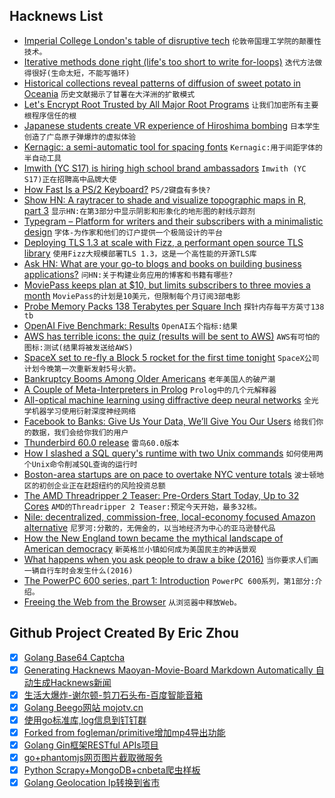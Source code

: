 ## Hacknews List


- [Imperial College London&#39;s table of disruptive tech](https://www.businessinsider.com/imperial-college-london-table-of-disruptive-tech-will-blow-your-mind-2018-7)  `伦敦帝国理工学院的颠覆性技术。`
- [Iterative methods done right (life&#39;s too short to write for-loops)](http://lostella.github.io/blog/2018/07/25/iterative-methods-done-right)  `迭代方法做得很好(生命太短，不能写循环)`
- [Historical collections reveal patterns of diffusion of sweet potato in Oceania](http://www.pnas.org/content/110/6/2205)  `历史文献揭示了甘薯在大洋洲的扩散模式`
- [Let&#39;s Encrypt Root Trusted by All Major Root Programs](https://letsencrypt.org/2018/08/06/trusted-by-all-major-root-programs.html)  `让我们加密所有主要根程序信任的根`
- [Japanese students create VR experience of Hiroshima bombing](https://www.csmonitor.com/World/Asia-Pacific/2018/0806/Japanese-students-create-VR-experience-of-Hiroshima-bombing)  `日本学生创造了广岛原子弹爆炸的虚拟体验`
- [Kernagic: a semi-automatic tool for spacing fonts](https://github.com/hodefoting/kernagic)  `Kernagic:用于间距字体的半自动工具`
- [Imwith (YC S17) is hiring high school brand ambassadors](item?id=17698926)  `Imwith (YC S17)正在招聘高中品牌大使`
- [How Fast Is a PS/2 Keyboard?](http://www.os2museum.com/wp/how-fast-is-a-ps-2-keyboard/)  `PS/2键盘有多快?`
- [Show HN: A raytracer to shade and visualize topographic maps in R, part 3](http://www.tylermw.com/3d-maps-with-rayshader/)  `显示HN:在第3部分中显示阴影和形象化的地形图的射线示踪剂`
- [Typegram – Platform for writers and their subscribers with a minimalistic design](https://github.com/recoilme/tgram)  `字体-为作家和他们的订户提供一个极简设计的平台`
- [Deploying TLS 1.3 at scale with Fizz, a performant open source TLS library](https://code.fb.com/networking-traffic/deploying-tls-1-3-at-scale-with-fizz-a-performant-open-source-tls-library/)  `使用Fizz大规模部署TLS 1.3，这是一个高性能的开源TLS库`
- [Ask HN: What are your go-to blogs and books on building business applications?](item?id=17698231)  `问HN:关于构建业务应用的博客和书籍有哪些?`
- [MoviePass keeps plan at $10, but limits subscribers to three movies a month](https://techcrunch.com/2018/08/06/moviepass-keeps-plan-at-10-but-limits-subscribers-to-three-movies-a-month/)  `MoviePass的计划是10美元，但限制每个月订阅3部电影`
- [Probe Memory Packs 138 Terabytes per Square Inch](https://spectrum.ieee.org/nanoclast/semiconductors/nanotechnology/new-approach-to-stmenabled-memory-promises-thousand-times-more-data-storage)  `探针内存每平方英寸138 tb`
- [OpenAI Five Benchmark: Results](https://blog.openai.com/openai-five-benchmark-results/)  `OpenAI五个指标:结果`
- [AWS has terrible icons: the quiz (results will be sent to AWS)](https://docs.google.com/forms/d/e/1FAIpQLSdnEEo0o2JgnIt8VOGffhkcYj-C2h9m5_NFzM0Q1AU-P8d0zA/viewform)  `AWS有可怕的图标:测试(结果将被发送给AWS)`
- [SpaceX set to re-fly a Block 5 rocket for the first time tonight](https://arstechnica.com/science/2018/08/tonight-spacex-to-reuse-its-first-block-5-variant-of-the-falcon-9/)  `SpaceX公司计划今晚第一次重新发射5号火箭。`
- [Bankruptcy Booms Among Older Americans](https://www.nytimes.com/2018/08/05/business/bankruptcy-older-americans.html)  `老年美国人的破产潮`
- [A Couple of Meta-Interpreters in Prolog](https://www.metalevel.at/acomip/)  `Prolog中的几个元解释器`
- [All-optical machine learning using diffractive deep neural networks](http://science.sciencemag.org/content/early/2018/07/25/science.aat8084)  `全光学机器学习使用衍射深度神经网络`
- [Facebook to Banks: Give Us Your Data, We’ll Give You Our Users](https://www.wsj.com/articles/facebook-to-banks-give-us-your-data-well-give-you-our-users-1533564049)  `给我们你的数据，我们会给你我们的用户`
- [Thunderbird 60.0 release](https://www.thunderbird.net/en-US/thunderbird/60.0/releasenotes/)  `雷鸟60.0版本`
- [How I slashed a SQL query&#39;s runtime with two Unix commands](https://www.spinellis.gr/blog/20180805/)  `如何使用两个Unix命令削减SQL查询的运行时`
- [Boston-area startups are on pace to overtake NYC venture totals](https://techcrunch.com/2018/08/04/boston-area-startups-are-on-pace-to-overtake-nyc-venture-totals/)  `波士顿地区的初创企业正在赶超纽约的风险投资总额`
- [The AMD Threadripper 2 Teaser: Pre-Orders Start Today, Up to 32 Cores](https://www.anandtech.com/show/13123/amd-threadripper-2-teaser-pre-orders-start-today-up-to-32-cores)  `AMD的Threadripper 2 Teaser:预定今天开始，最多32核。`
- [Nile: decentralized, commission-free, local-economy focused Amazon alternative](https://github.com/open-source-ideas/open-source-ideas/issues/78)  `尼罗河:分散的，无佣金的，以当地经济为中心的亚马逊替代品`
- [How the New England town became the mythical landscape of American democracy](https://placesjournal.org/article/the-town-was-us/)  `新英格兰小镇如何成为美国民主的神话景观`
- [What happens when you ask people to draw a bike (2016)](http://www.gianlucagimini.it/prototypes/velocipedia.html)  `当你要求人们画一辆自行车时会发生什么(2016)`
- [The PowerPC 600 series, part 1: Introduction](https://blogs.msdn.microsoft.com/oldnewthing/20180806-00/?p=99425)  `PowerPC 600系列，第1部分:介绍。`
- [Freeing the Web from the Browser](https://www.reinterpretcast.com/open-hypermedia)  `从浏览器中释放Web。`

## Github Project Created By Eric Zhou

- [x] [Golang Base64 Captcha](https://github.com/mojocn/base64Captcha)
- [x] [Generating Hacknews Maoyan-Movie-Board Markdown Automatically 自动生成Hacknews新闻](https://github.com/dejavuzhou/md-genie)
- [x] [生活大爆炸-谢尔顿-剪刀石头布-百度智能音箱](https://github.com/mojocn/dueros-bang-game)
- [x] [Golang Beego网站 mojotv.cn](https://github.com/mojocn/www.mojotv.cn)
- [x] [使用go标准库,log信息到钉钉群](https://github.com/mojocn/dooger)
- [x] [Forked from fogleman/primitive增加mp4导出功能](https://github.com/mojocn/primitive)
- [x] [Golang Gin框架RESTful APIs项目](https://github.com/JJJJJJJerk/ezier-golang-web-api-framework)
- [x] [go+phantomjs网页图片截取微服务](https://github.com/mojocn/screen_shot)
- [x] [Python Scrapy+MongoDB+cnbeta爬虫样板](https://github.com/mojocn/scrapy_mongodb_boilerplate_cnbeta)
- [x] [Golang Geolocation Ip转换到省市](https://github.com/mojocn/ip2location)